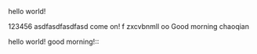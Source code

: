 hello world!

123456
asdfasdfasdfasd
come on!
f
zxcvbnmll
oo
Good morning
chaoqian

hello world!
good morning!::

